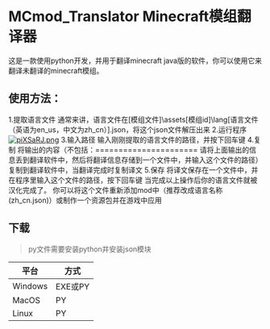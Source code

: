 # MCmod_Translator  Minecraft模组翻译器
这是一款使用python开发，并用于翻译minecraft java版的软件，你可以使用它来翻译未翻译的minecraft模组。
## 使用方法：
1.提取语言文件
通常来讲，语言文件在[模组文件]\assets\[模组id]\lang\[语言文件（英语为en_us，中文为zh_cn）].json，将这个json文件解压出来
2.运行程序
[![piXSaRJ.png](https://s11.ax1x.com/2023/12/31/piXSaRJ.png)](https://imgse.com/i/piXSaRJ)
3.输入路径
输入刚刚提取的语言文件的路径，并按下回车键
4.复制
将输出的内容（不包括：====================== 请将上面输出的信息丢到翻译软件中，然后将翻译信息存储到一个文件中，并输入这个文件的路径）复制到翻译软件中，当翻译完成时复制译文
5.保存
将译文保存在一个文件中，并在程序里输入这个文件的路径，按下回车键
当完成以上操作后你的语言文件就被汉化完成了。
你可以将这个文件重新添加mod中（推荐改成语言名称(zh_cn.json)）或制作一个资源包并在游戏中应用

## 下载
>py文件需要安装python并安装json模块

|  平台   | 方式  |
|  ----  | ----  |
| Windows  | EXE或PY |
| MacOS  | PY |
| Linux | PY |


